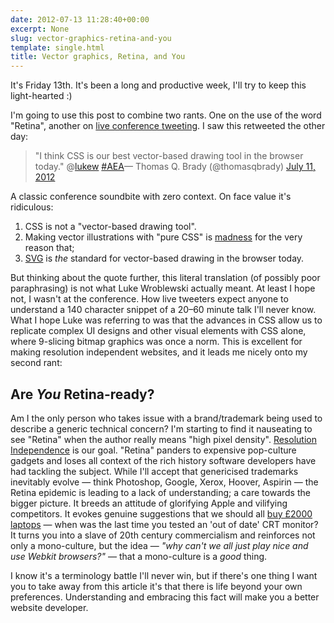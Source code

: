 ```yaml
---
date: 2012-07-13 11:28:40+00:00
excerpt: None
slug: vector-graphics-retina-and-you
template: single.html
title: Vector graphics, Retina, and You
---
```


It's Friday 13th. It's been a long and productive week, I'll try to keep this light-hearted :)

I'm going to use this post to combine two rants. One on the use of the word "Retina", another on [live conference tweeting](http://jasonlefkowitz.net/2012/06/against-live-tweeting/). I saw this retweeted the other day:

> "I think CSS is our best vector-based drawing tool in the browser today." @[lukew](https://twitter.com/lukew) [#AEA](https://twitter.com/search/%2523AEA)— Thomas Q. Brady (@thomasqbrady) [July 11, 2012](https://twitter.com/thomasqbrady/status/223121090698940419)

A classic conference soundbite with zero context. On face value it's ridiculous:

1. CSS is not a "vector-based drawing tool".
2. Making vector illustrations with "pure CSS" is [madness](http://farukat.es/journal/2010/08/469-pure-css-icons-make-madness-stop) for the very reason that;
3. [SVG](/2012/04/03/svg-use-it-already/) is _the_ standard for vector-based drawing in the browser today.

But thinking about the quote further, this literal translation (of possibly poor paraphrasing) is not what Luke Wroblewski actually meant. At least I hope not, I wasn't at the conference. How live tweeters expect anyone to understand a 140 character snippet of a 20–60 minute talk I'll never know. What I hope Luke was referring to was that the advances in CSS allow us to replicate complex UI designs and other visual elements with CSS alone, where 9-slicing bitmap graphics was once a norm. This is excellent for making resolution independent websites, and it leads me nicely onto my second rant:

## Are _You_ Retina-ready?

Am I the only person who takes issue with a brand/trademark being used to describe a generic technical concern? I'm starting to find it nauseating to see "Retina" when the author really means "high pixel density". [Resolution Independence](http://en.wikipedia.org/wiki/Resolution_independence) is our goal. "Retina" panders to expensive pop-culture gadgets and loses all context of the rich history software developers have had tackling the subject. While I'll accept that genericised trademarks inevitably evolve — think Photoshop, Google, Xerox, Hoover, Aspirin — the Retina epidemic is leading to a lack of understanding; a care towards the bigger picture. It breeds an attitude of glorifying Apple and vilifying competitors. It evokes genuine suggestions that we should all [buy £2000 laptops](http://www.netmagazine.com/news/do-web-designers-need-retina-display-122067) — when was the last time you tested an 'out of date' CRT monitor? It turns you into a slave of 20th century commercialism and reinforces not only a mono-culture, but the idea — _"why can't we all just play nice and use Webkit browsers?"_ — that a mono-culture is a _good_ thing.

I know it's a terminology battle I'll never win, but if there's one thing I want you to take away from this article it's that there is life beyond your own preferences. Understanding and embracing this fact will make you a better website developer.
